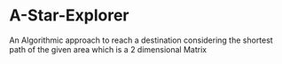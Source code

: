 # A-Star-Explorer

An Algorithmic approach to reach a destination considering the shortest path of the given area which is a 2 dimensional Matrix
